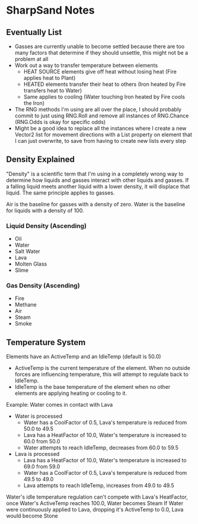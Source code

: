 # SharpSand Notes

## Eventually List
* Gasses are currently unable to become settled because there are too many factors that determine if they should unsettle, this might not be a problem at all
* Work out a way to transfer temperature between elements
  * HEAT SOURCE elements give off heat without losing heat (Fire applies heat to Plant)
  * HEATED elements transfer their heat to others (Iron heated by Fire transfers heat to Water)
  * Same applies to cooling (Water touching Iron heated by Fire cools the Iron)
* The RNG methods I'm using are all over the place, I should probably commit to just using RNG.Roll and remove all instances of RNG.Chance (RNG.Odds is okay for specific odds)
* Might be a good idea to replace all the instances where I create a new Vector2 list for movement directions with a List<Vector2> property on element that I can just overwrite, to save from having to create new lists every step


## Density Explained
"Density" is a scientific term that I'm using in a completely wrong way to determine how liquids and gasses interact with other liquids and gasses.
If a falling liquid meets another liquid with a lower density, it will displace that liquid. The same principle applies to gasses.

Air is the baseline for gasses with a density of zero. Water is the baseline for liquids with a density of 100.

### Liquid Density (Ascending)
* Oil
* Water
* Salt Water
* Lava
* Molten Glass
* Slime

### Gas Density (Ascending)
* Fire
* Methane
* Air
* Steam
* Smoke


## Temperature System
Elements have an ActiveTemp and an IdleTemp (default is 50.0)
* ActiveTemp is the current temperature of the element. When no outside forces are influencing temperature, this will attempt to regulate back to IdleTemp.
* IdleTemp is the base temperature of the element when no other elements are applying heating or cooling to it.

Example: Water comes in contact with Lava

* Water is processed
  * Water has a CoolFactor of 0.5, Lava's temperature is reduced from 50.0 to 49.5
  * Lava has a HeatFactor of 10.0, Water's temperature is increased to 60.0 from 50.0
  * Water attempts to reach IdleTemp, decreases from 60.0 to 59.5
* Lava is processed
  * Lava has a HeatFactor of 10.0, Water's temperature is increased to 69.0 from 59.0
  * Water has a CoolFactor of 0.5, Lava's temperature is reduced from 49.5 to 49.0
  * Lava attempts to reach IdleTemp, increases from 49.0 to 49.5

Water's idle temperature regulation can't compete with Lava's HeatFactor, once Water's ActiveTemp reaches 100.0, Water becomes Steam
If Water were continuously applied to Lava, dropping it's ActiveTemp to 0.0, Lava would become Stone